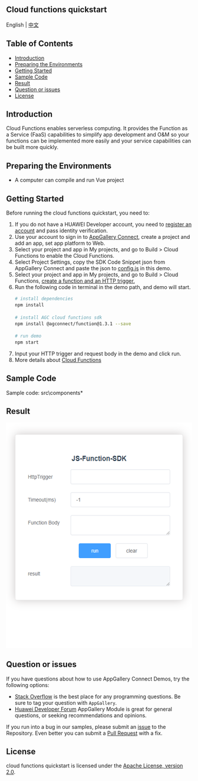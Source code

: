 ## Cloud functions quickstart

English | [中文](./README_ZH.md)

## Table of Contents

 * [Introduction](#introduction)
 * [Preparing the Environments](#preparing-the-environments)
 * [Getting Started](#getting-started)
 * [Sample Code](#sample-Code)
 * [Result](#result)
 * [Question or issues](#question-or-issues)
 * [License](#license)

## Introduction
Cloud Functions enables serverless computing. It provides the Function as a Service (FaaS) capabilities to simplify app development and O&M so your functions can be implemented more easily and your service capabilities can be built more quickly.

## Preparing the Environments
* A computer can compile and run Vue project

## Getting Started
Before running the cloud functions quickstart, you need to:
1. If you do not have a HUAWEI Developer account, you need to [register an account](https://developer.huawei.com/consumer/en/doc/start/registration-and-verification-0000001053628148) and pass identity verification.
2. Use your account to sign in to [AppGallery Connect](https://developer.huawei.com/consumer/cn/service/josp/agc/index.html#/), create a project and add an app, set app platform to Web.
3. Select your project and app in My projects, and go to Build > Cloud Functions to enable the Cloud Functions.
4. Select Project Settings, copy the SDK Code Snippet json from AppGallery Connect and paste the json to [config.js](./src/components/config.js) in this demo.
5. Select your project and app in My projects, and go to Build > Cloud Functions, [create a function and an HTTP trigger.](https://developer.huawei.com/consumer/en/doc/development/AppGallery-connect-Guides/agc-cloudfunction-appcall-web)
6. Run the following code in terminal in the demo path, and demo will start.
    ``` bash
    # install dependencies
    npm install

    # install AGC cloud functions sdk
    npm install @agconnect/function@1.3.1 --save

    # run demo
    npm start
    ```
7. Input your HTTP trigger and request body in the demo and click run.
8. More details about [Cloud Functions](https://developer.huawei.com/consumer/en/doc/development/AppGallery-connect-Guides/agc-cloudfunction-appcall-web)

## Sample Code

Sample code: src\components\*

## Result

<img src="images/function.gif" alt="function" height="610"/>

## Question or issues

If you have questions about how to use AppGallery Connect Demos, try the following options:
* [Stack Overflow](https://stackoverflow.com/) is the best place for any programming questions. Be sure to tag your question with `AppGallery`.
* [Huawei Developer Forum](https://forums.developer.huawei.com/forumPortal/en/home) AppGallery Module is great for general questions, or seeking recommendations and opinions.

If you run into a bug in our samples, please submit an [issue](https://github.com/AppGalleryConnect/agc-demos/issues) to the Repository. Even better you can submit a [Pull Request](https://github.com/AppGalleryConnect/agc-demos/pulls) with a fix.

## License
cloud functions quickstart is licensed under the [Apache License, version 2.0](http://www.apache.org/licenses/LICENSE-2.0).

